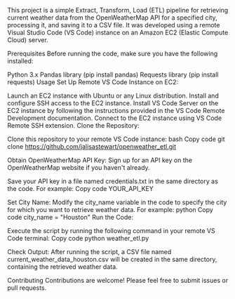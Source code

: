 This project is a simple Extract, Transform, Load (ETL) pipeline for retrieving current weather data from the OpenWeatherMap API for a specified city, processing it, and saving it to a CSV file. It was developed using a remote Visual Studio Code (VS Code) instance on an Amazon EC2 (Elastic Compute Cloud) server.

Prerequisites
Before running the code, make sure you have the following installed:

Python 3.x
Pandas library (pip install pandas)
Requests library (pip install requests)
Usage
Set Up Remote VS Code Instance on EC2:

Launch an EC2 instance with Ubuntu or any Linux distribution.
Install and configure SSH access to the EC2 instance.
Install VS Code Server on the EC2 instance by following the instructions provided in the VS Code Remote Development documentation.
Connect to the EC2 instance using VS Code Remote SSH extension.
Clone the Repository:

Clone this repository to your remote VS Code instance:
bash
Copy code
git clone https://github.com/jalisastewart/openweather_etl.git

Obtain OpenWeatherMap API Key:
Sign up for an API key on the OpenWeatherMap website if you haven't already.

Save your API key in a file named credentials.txt in the same directory as the code. For example:
Copy code
YOUR_API_KEY

Set City Name:
Modify the city_name variable in the code to specify the city for which you want to retrieve weather data. For example:
python
Copy code
city_name = "Houston"
Run the Code:

Execute the script by running the following command in your remote VS Code terminal:
Copy code
python weather_etl.py

Check Output:
After running the script, a CSV file named current_weather_data_houston.csv will be created in the same directory, containing the retrieved weather data.

Contributing
Contributions are welcome! Please feel free to submit issues or pull requests.

